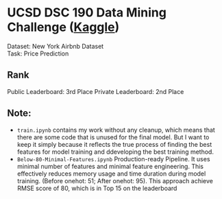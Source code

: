 # UCSD DSC 190 Data Mining Challenge ([Kaggle](https://www.kaggle.com/c/ucsd-spring20-dsc190-intro-to-data-mining/leaderboard))

Dataset: New York Airbnb Dataset <br />
Task: Price Prediction

Rank
-----
Public Leaderboard: 3rd Place
Private Leaderboard: 2nd Place

## Note:
- `train.ipynb` contains my work without any cleanup, which means that there are some code that is unused for the final model. But I want to keep it simply because it reflects the true process of finding the best features for model training and ddeveloping the best training method.
- `Below-80-Minimal-Features.ipynb` Production-ready Pipeline. It uses minimal number of features and minimal feature engineering. This effectively reduces memory usage and time duration during model training. (Before onehot: 51; After onehot: 95). This approach achieve RMSE score of 80, which is in Top 15 on the leaderboard
